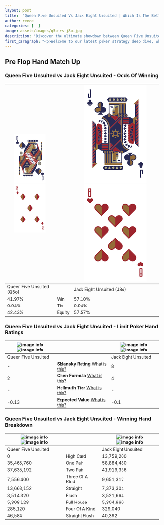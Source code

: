 ```yaml
---
layout: post
title:  "Queen Five Unsuited Vs Jack Eight Unsuited | Which Is The Better Hand In Poker? A Complete Guide"
author: reece
categories: [  ]
image: assets/images/q5o-vs-j8o.jpg
description: "Discover the ultimate showdown between Queen Five Unsuited and Jack Eight Unsuited in poker! Uncover the odds, strategies, and scenarios where one hand triumphs over the other. Get ready to up your poker game with this thrilling analysis."
first_paragraph: "<p>Welcome to our latest poker strategy deep dive, where we're pitting two distinct hands against each other in a high-stakes showdown: Queen Five Unsuited vs Jack Eight Unsuited.</p><p>In the dynamic world of poker, every decision counts, and knowing which hand holds the upper hand is key to your success at the table.</p><p>In this article, we'll dissect these two hands, explore the scenarios where one dominates the other, and equip you with the knowledge to make strategic choices that can tip the odds in your favor.</p><p>Get ready to unravel the intriguing dynamics of these poker hands and elevate your game to new heights.</p>"
---
```




[comment]: # (sp0)

## Pre Flop Hand Match Up

<div class="table hand-ratings" markdown="1"> 



### Queen Five Unsuited vs Jack Eight Unsuited - Odds Of Winning


    
| ![image info](assets/images/hand1/Q.png) ![image info](assets/images/hand1/5o.png) |  | ![image info](assets/images/hand2/J.png) ![image info](assets/images/hand2/8o.png) |
| -------- | -------- | -------- |
| Queen Five Unsuited (Q5o) |  | Jack Eight Unsuited (J8o) |
| 41.97% | Win | 57.10% |
| 0.94% | Tie | 0.94% |
| 42.43% | Equity | 57.57% |




[comment]: # (sp1)



### Queen Five Unsuited vs Jack Eight Unsuited - Limit Poker Hand Ratings


    
| ![image info](https://www.riverpairs.com/assets/images/hand1/Q.png) ![image info](https://www.riverpairs.com/assets/images/hand1/5o.png) |  | ![image info](https://www.riverpairs.com/assets/images/hand2/J.png) ![image info](https://www.riverpairs.com/assets/images/hand2/8o.png) |
| -------- | -------- | -------- |
| Queen Five Unsuited |  | Jack Eight Unsuited |
| - | **Sklansky Rating** [What is this?](/sklansky-rating-explained) | 8 |
| 2 | **Chen Formula** [What is this?](/chen-formula-explained) | 4 |
| - | **Hellmuth Tier** [What is this?](/Hellmuth-tier-explained) | - |
| -0.13 | **Expected Value** [What is this?](/expected-value-explained) | -0.1 |




[comment]: # (sp2)



### Queen Five Unsuited vs Jack Eight Unsuited - Winning Hand Breakdown


    
| ![image info](https://www.riverpairs.com/assets/images/hand1/Q.png) ![image info](https://www.riverpairs.com/assets/images/hand1/5o.png) |  | ![image info](https://www.riverpairs.com/assets/images/hand2/J.png) ![image info](https://www.riverpairs.com/assets/images/hand2/8o.png) |
| -------- | -------- | -------- |
| Queen Five Unsuited |  | Jack Eight Unsuited |
| 0 | High Card | 13,759,200 |
| 35,465,760 | One Pair | 58,884,480 |
| 37,635,192 | Two Pair | 41,919,336 |
| 7,556,400 | Three Of A Kind | 9,651,312 |
| 13,663,152 | Straight | 7,373,304 |
| 3,514,320 | Flush | 3,521,664 |
| 5,308,128 | Full House | 5,304,960 |
| 285,120 | Four Of A Kind | 329,040 |
| 46,584 | Straight Flush | 40,392 |




[comment]: # (sp3)



</div>

[comment]: # (sp4)



[comment]: # (sp5)

